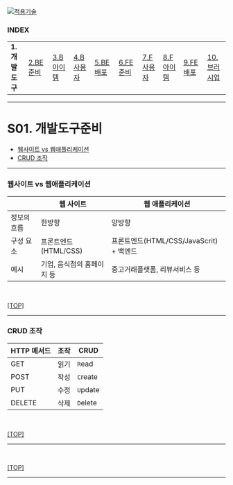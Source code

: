 [nextjs15]: readme.md
[![적용기술](https://skillicons.dev/icons?i=pr,nextjs,ts,react,vercel)][nextjs15]
 
### INDEX

<table>
  <tr>
    <td><b href="small_01.md">1.개발도구   </b></td>
    <td><a href="small_02.md">2.BE준비    </a></td>
    <td><a href="small_03.md">3.B아이템   </a></td>
    <td><a href="small_04.md">4.B사용자   </a></td>
    <td><a href="small_05.md">5.BE배포    </a></td>
    <td><a href="small_06.md">6.FE준비    </a></td>
    <td><a href="small_07.md">7.F사용자   </a></td>
    <td><a href="small_08.md">8.F아이템   </a></td>
    <td><a href="small_09.md">9.FE배포    </a></td>
    <td><a href="small_10.md">10.브러시업  </a></td>
  </tr>
</table>

---
# S01. 개발도구준비
- [웹사이트 vs 웹애플리케이션](#웹사이트-vs-웹애플리케이션)
- [CRUD 조작](#crud-조작)

---
### 웹사이트 vs 웹애플리케이션

|            | 웹 사이트 | 웹 애플리케이션 |
|------------|----------|--------------|
| 정보의 흐름 | 한방향     | 양방향        |
| 구성 요소   | 프론트엔드(HTML/CSS)     | 프론트엔드(HTML/CSS/JavaScrit) + 백엔드 | 
| 예시       | 기업, 음식점의 홈페이지 등 | 중고거래플랫폼, 리뷰서비스 등 |
<br/>

[[TOP]](#index)

---
### CRUD 조작

| HTTP 메서드 | 조작   | CRUD |
|------------|:-----:|---------|
| GET        | 읽기 | `R`ead   | 
| POST       | 작성 | `C`reate | 
| PUT        | 수정 | `U`pdate | 
| DELETE     | 삭제 | `D`elete | 
<br/>

[[TOP]](#index)

---
<br/>

[[TOP]](#index)

---
